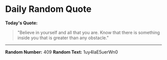 # Daily Random Quote

**Today's Quote:**
> "Believe in yourself and all that you are. Know that there is something inside you that is greater than any obstacle."

---

**Random Number:** 409
**Random Text:** 1uy4laE5uerWn0
